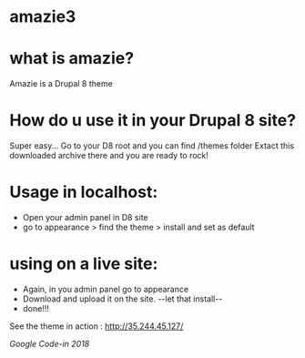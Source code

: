 # amazie3

# what is amazie?
Amazie is a Drupal 8 theme

# How do u use it in your Drupal 8 site?
Super easy... Go to your D8 root and you can find /themes folder
Extact this downloaded archive there and you are ready to rock!

# Usage in localhost:
* Open your admin panel in D8 site
* go to appearance > find the theme > install and set as default

# using on a live site: 
* Again, in you admin panel go to appearance
* Download and upload it on the site. 
--let that install--
* done!!!

See the theme in action : http://35.244.45.127/

*Google Code-in 2018*
